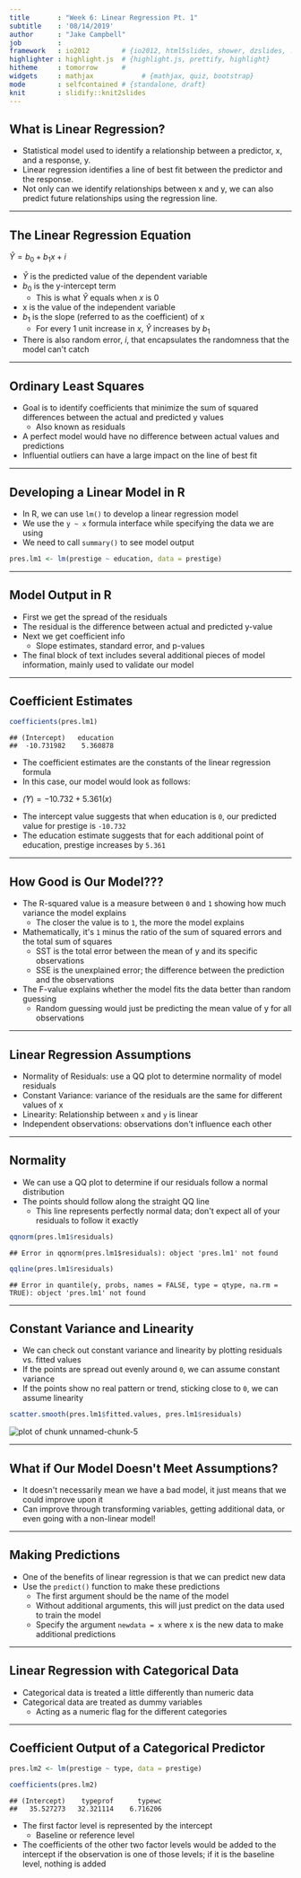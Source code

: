 ```yaml
---
title       : "Week 6: Linear Regression Pt. 1"
subtitle    : '08/14/2019'
author      : "Jake Campbell"
job         : 
framework   : io2012        # {io2012, html5slides, shower, dzslides, ...}
highlighter : highlight.js  # {highlight.js, prettify, highlight}
hitheme     : tomorrow      # 
widgets     : mathjax            # {mathjax, quiz, bootstrap}
mode        : selfcontained # {standalone, draft}
knit        : slidify::knit2slides
---
```




## What is Linear Regression?

- Statistical model used to identify a relationship between a predictor, x, and a response, y.
- Linear regression identifies a line of best fit between the predictor and the response.
- Not only can we identify relationships between x and y, we can also predict future relationships using the regression line. 

---

## The Linear Regression Equation

$\hat{Y} = b_{0} + b_{1}x + i$

- $\hat{Y}$ is the predicted value of the dependent variable
- $b_{0}$ is the y-intercept term 
  + This is what $\hat{Y}$ equals when $x$ is 0
- x is the value of the independent variable
- $b_{1}$ is the slope (referred to as the coefficient) of x
  + For every 1 unit increase in $x$, $\hat{Y}$ increases by $b_{1}$
- There is also random error, $i$, that encapsulates the randomness that the model can't catch

---

## Ordinary Least Squares

- Goal is to identify coefficients that minimize the sum of squared differences between the actual and predicted y values
  + Also known as residuals
- A perfect model would have no difference between actual values and predictions
- Influential outliers can have a large impact on the line of best fit

---

## Developing a Linear Model in R

- In R, we can use `lm()` to develop a linear regression model
- We use the `y ~ x` formula interface while specifying the data we are using
- We need to call `summary()` to see model output


```r
pres.lm1 <- lm(prestige ~ education, data = prestige)
```

---

## Model Output in R

- First we get the spread of the residuals
- The residual is the difference between actual and predicted y-value
- Next we get coefficient info
  + Slope estimates, standard error, and p-values
- The final block of text includes several additional pieces of model information, mainly used to validate our model

---

## Coefficient Estimates


```r
coefficients(pres.lm1)
```

```
## (Intercept)   education 
##  -10.731982    5.360878
```

- The coefficient estimates are the constants of the linear regression formula
- In this case, our model would look as follows:
 + $\hat(Y) = -10.732 + 5.361(x)$
- The intercept value suggests that when education is `0`, our predicted value for prestige is `-10.732`
- The education estimate suggests that for each additional point of education, prestige increases by `5.361`

---

## How Good is Our Model???

- The R-squared value is a measure between `0` and `1` showing how much variance the model explains
  + The closer the value is to `1`, the more the model explains
- Mathematically, it's `1` minus the ratio of the sum of squared errors and the total sum of squares
  + SST is the total error between the mean of y and its specific observations
  + SSE is the unexplained error; the difference between the prediction and the observations
- The F-value explains whether the model fits the data better than random guessing
  + Random guessing would just be predicting the mean value of y for all observations

---

## Linear Regression Assumptions

- Normality of Residuals: use a QQ plot to determine normality of model residuals
- Constant Variance: variance of the residuals are the same for different values of x
- Linearity: Relationship between `x` and `y` is linear
- Independent observations: observations don't influence each other

---

## Normality

- We can use a QQ plot to determine if our residuals follow a normal distribution
- The points should follow along the straight QQ line
  + This line represents perfectly normal data; don't expect all of your residuals to follow it exactly
  

```r
qqnorm(pres.lm1$residuals)
```

```
## Error in qqnorm(pres.lm1$residuals): object 'pres.lm1' not found
```

```r
qqline(pres.lm1$residuals)
```

```
## Error in quantile(y, probs, names = FALSE, type = qtype, na.rm = TRUE): object 'pres.lm1' not found
```

---

## Constant Variance and Linearity

- We can check out constant variance and linearity by plotting residuals vs. fitted values
- If the points are spread out evenly around `0`, we can assume constant variance
- If the points show no real pattern or trend, sticking close to `0`, we can assume linearity


```r
scatter.smooth(pres.lm1$fitted.values, pres.lm1$residuals)
```

![plot of chunk unnamed-chunk-5](assets/fig/unnamed-chunk-5-1.png)

---

## What if Our Model Doesn't Meet Assumptions?

- It doesn't necessarily mean we have a bad model, it just means that we could improve upon it
- Can improve through transforming variables, getting additional data, or even going with a non-linear model!

---

## Making Predictions

- One of the benefits of linear regression is that we can predict new data
- Use the `predict()` function to make these predictions
  + The first argument should be the name of the model
  + Without additional arguments, this will just predict on the data used to train the model
  + Specify the argument `newdata = x` where x is the new data to make additional predictions

---

## Linear Regression with Categorical Data

- Categorical data is treated a little differently than numeric data
- Categorical data are treated as dummy variables
  + Acting as a numeric flag for the different categories

---

## Coefficient Output of a Categorical Predictor


```r
pres.lm2 <- lm(prestige ~ type, data = prestige)

coefficients(pres.lm2)
```

```
## (Intercept)    typeprof      typewc 
##   35.527273   32.321114    6.716206
```

- The first factor level is represented by the intercept
  + Baseline or reference level
- The coefficients of the other two factor levels would be added to the intercept if the observation is one of those levels; if it is the baseline level, nothing is added
